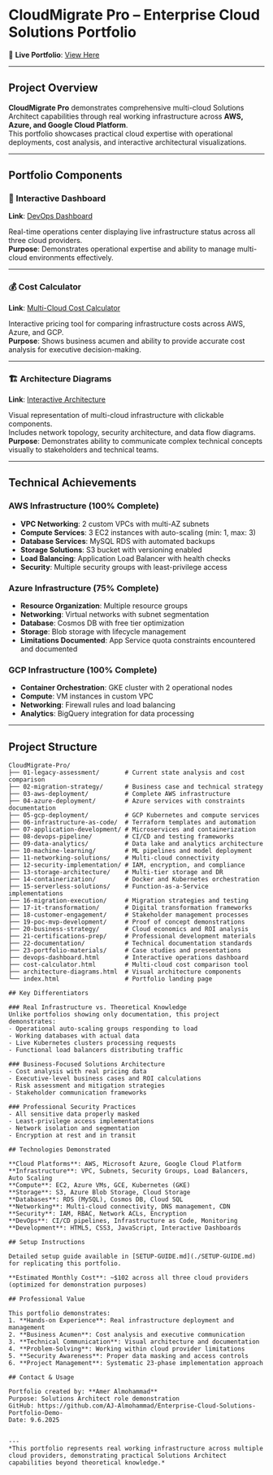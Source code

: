 # CloudMigrate Pro – Enterprise Cloud Solutions Portfolio

🚀 **Live Portfolio**: [View Here](https://enterprise-cloud-solutions-portfoli.vercel.app/)

---

## Project Overview

**CloudMigrate Pro** demonstrates comprehensive multi-cloud Solutions Architect capabilities through real working infrastructure across **AWS, Azure, and Google Cloud Platform**.  
This portfolio showcases practical cloud expertise with operational deployments, cost analysis, and interactive architectural visualizations.

---

## Portfolio Components

### 🎯 Interactive Dashboard
**Link**: [DevOps Dashboard](https://enterprise-cloud-solutions-portfoli.vercel.app/devops-dashboard.html)  

Real-time operations center displaying live infrastructure status across all three cloud providers.  
**Purpose**: Demonstrates operational expertise and ability to manage multi-cloud environments effectively.

---

### 💰 Cost Calculator
**Link**: [Multi-Cloud Cost Calculator](https://enterprise-cloud-solutions-portfoli.vercel.app/cost-calculator.html)  

Interactive pricing tool for comparing infrastructure costs across AWS, Azure, and GCP.  
**Purpose**: Shows business acumen and ability to provide accurate cost analysis for executive decision-making.

---

### 🏗️ Architecture Diagrams
**Link**: [Interactive Architecture](https://enterprise-cloud-solutions-portfoli.vercel.app/architecture-diagrams.html)  

Visual representation of multi-cloud infrastructure with clickable components.  
Includes network topology, security architecture, and data flow diagrams.  
**Purpose**: Demonstrates ability to communicate complex technical concepts visually to stakeholders and technical teams.

---

## Technical Achievements

### AWS Infrastructure (100% Complete)
- **VPC Networking**: 2 custom VPCs with multi-AZ subnets
- **Compute Services**: 3 EC2 instances with auto-scaling (min: 1, max: 3)
- **Database Services**: MySQL RDS with automated backups
- **Storage Solutions**: S3 bucket with versioning enabled
- **Load Balancing**: Application Load Balancer with health checks
- **Security**: Multiple security groups with least-privilege access

### Azure Infrastructure (75% Complete)
- **Resource Organization**: Multiple resource groups
- **Networking**: Virtual networks with subnet segmentation
- **Database**: Cosmos DB with free tier optimization
- **Storage**: Blob storage with lifecycle management
- **Limitations Documented**: App Service quota constraints encountered and documented

### GCP Infrastructure (100% Complete)
- **Container Orchestration**: GKE cluster with 2 operational nodes
- **Compute**: VM instances in custom VPC
- **Networking**: Firewall rules and load balancing
- **Analytics**: BigQuery integration for data processing

---

## Project Structure

```text
CloudMigrate-Pro/
├── 01-legacy-assessment/       # Current state analysis and cost comparison
├── 02-migration-strategy/      # Business case and technical strategy
├── 03-aws-deployment/          # Complete AWS infrastructure
├── 04-azure-deployment/        # Azure services with constraints documentation
├── 05-gcp-deployment/          # GCP Kubernetes and compute services
├── 06-infrastructure-as-code/  # Terraform templates and automation
├── 07-application-development/ # Microservices and containerization
├── 08-devops-pipeline/         # CI/CD and testing frameworks
├── 09-data-analytics/          # Data lake and analytics architecture
├── 10-machine-learning/        # ML pipelines and model deployment
├── 11-networking-solutions/    # Multi-cloud connectivity
├── 12-security-implementation/ # IAM, encryption, and compliance
├── 13-storage-architecture/    # Multi-tier storage and DR
├── 14-containerization/        # Docker and Kubernetes orchestration
├── 15-serverless-solutions/    # Function-as-a-Service implementations
├── 16-migration-execution/     # Migration strategies and testing
├── 17-it-transformation/       # Digital transformation frameworks
├── 18-customer-engagement/     # Stakeholder management processes
├── 19-poc-mvp-development/     # Proof of concept demonstrations
├── 20-business-strategy/       # Cloud economics and ROI analysis
├── 21-certifications-prep/     # Professional development materials
├── 22-documentation/           # Technical documentation standards
├── 23-portfolio-materials/     # Case studies and presentations
├── devops-dashboard.html       # Interactive operations dashboard
├── cost-calculator.html        # Multi-cloud cost comparison tool
├── architecture-diagrams.html  # Visual architecture components
└── index.html                  # Portfolio landing page

## Key Differentiators

### Real Infrastructure vs. Theoretical Knowledge
Unlike portfolios showing only documentation, this project demonstrates:
- Operational auto-scaling groups responding to load
- Working databases with actual data
- Live Kubernetes clusters processing requests
- Functional load balancers distributing traffic

### Business-Focused Solutions Architecture
- Cost analysis with real pricing data
- Executive-level business cases and ROI calculations
- Risk assessment and mitigation strategies
- Stakeholder communication frameworks

### Professional Security Practices
- All sensitive data properly masked
- Least-privilege access implementations
- Network isolation and segmentation
- Encryption at rest and in transit

## Technologies Demonstrated

**Cloud Platforms**: AWS, Microsoft Azure, Google Cloud Platform
**Infrastructure**: VPC, Subnets, Security Groups, Load Balancers, Auto Scaling
**Compute**: EC2, Azure VMs, GCE, Kubernetes (GKE)
**Storage**: S3, Azure Blob Storage, Cloud Storage
**Databases**: RDS (MySQL), Cosmos DB, Cloud SQL
**Networking**: Multi-cloud connectivity, DNS management, CDN
**Security**: IAM, RBAC, Network ACLs, Encryption
**DevOps**: CI/CD pipelines, Infrastructure as Code, Monitoring
**Development**: HTML5, CSS3, JavaScript, Interactive Dashboards

## Setup Instructions

Detailed setup guide available in [SETUP-GUIDE.md](./SETUP-GUIDE.md) for replicating this portfolio.

**Estimated Monthly Cost**: ~$102 across all three cloud providers (optimized for demonstration purposes)

## Professional Value

This portfolio demonstrates:
1. **Hands-on Experience**: Real infrastructure deployment and management
2. **Business Acumen**: Cost analysis and executive communication
3. **Technical Communication**: Visual architecture and documentation
4. **Problem-Solving**: Working within cloud provider limitations
5. **Security Awareness**: Proper data masking and access controls
6. **Project Management**: Systematic 23-phase implementation approach

## Contact & Usage

Portfolio created by: **Amer Almohammad**
Purpose: Solutions Architect role demonstration
GitHub: https://github.com/AJ-Almohammad/Enterprise-Cloud-Solutions-Portfolio-Demo-
Date: 9.6.2025


---
*This portfolio represents real working infrastructure across multiple cloud providers, demonstrating practical Solutions Architect capabilities beyond theoretical knowledge.*
